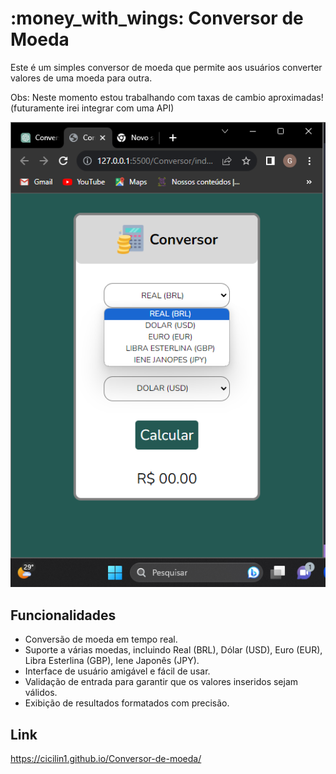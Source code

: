  <h1>:money_with_wings: Conversor de Moeda </h1>

Este é um simples conversor de moeda que permite aos usuários converter valores de uma moeda para outra.

Obs: Neste momento estou trabalhando com taxas de cambio aproximadas! (futuramente irei integrar com uma API)

![Screenshot](screenshots/Print.png)

## Funcionalidades

- Conversão de moeda em tempo real.
- Suporte a várias moedas, incluindo Real (BRL), Dólar (USD), Euro (EUR), Libra Esterlina (GBP), Iene Japonês (JPY).
- Interface de usuário amigável e fácil de usar.
- Validação de entrada para garantir que os valores inseridos sejam válidos.
- Exibição de resultados formatados com precisão.

## <h2> Link </h2>


   https://cicilin1.github.io/Conversor-de-moeda/
